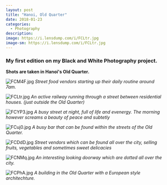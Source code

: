 ```yaml
---
layout: post
title: "Hanoi, Old Quarter"
date: 2018-01-23
categories:
  - Photography
description: 
image: https://i.lensdump.com/i/FCLtr.jpg
image-sm: https://i.lensdump.com/i/FCLtr.jpg
---
```


### My first edition on my Black and White Photography project.

**Shots are taken in Hanoi's Old Quarter.**

![FCM4F.jpg](https://i.lensdump.com/i/FCM4F.jpg)
*Street food vendors starting up their daily routine around 7am.*

![FCLtr.jpg](https://i.lensdump.com/i/FCLtr.jpg)
*An active railway running through a street between residential houses. (just outside the Old Quarter)*

![FCYP3.jpg](https://i.lensdump.com/i/FCYP3.jpg)
*A busy street at night, full of life and evenergy. The morning however screams a beauty of peace and subtetly*

![FCuj0.jpg](https://i.lensdump.com/i/FCuj0.jpg)
*A busy bar that can be found within the streets of the Old Quarter.*

![FCDdD.jpg](https://i.lensdump.com/i/FCDdD.jpg)
*Street vendors which can be found all over the city, selling fruits, vegetables and sometimes sweet delicacies*

![FCNMq.jpg](https://i.lensdump.com/i/FCNMq.jpg)
*An interesting looking doorway which are dotted all over the city.*

![FCPhA.jpg](https://i.lensdump.com/i/FCPhA.jpg)
*A building in the Old Quarter with a European style architechture.*
